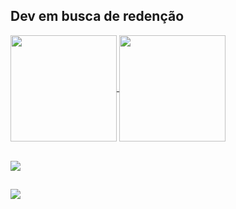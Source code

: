 ## Dev em busca de redenção

<a href="https://github.com/anuraghazra/github-readme-stats">
  <img height=170 align="center" src="https://github-readme-stats.vercel.app/api?username=HugoSants&show_icons=true&theme=synthwave" />
</a>
<a href="https://github.com/anuraghazra/convoychat">
  <img height=170 align="center" src="https://github-readme-stats.vercel.app/api/top-langs/?username=HugoSants&layout=compact&theme=synthwave" /> 
</a>

<div style="display: inline_block"><br>
  
  <p>
  <a href="https://skillicons.dev">
    <img src="https://skillicons.dev/icons?i=html,css,js,c,cs,python,php,mysql,nodejs,express,laravel" />
  </a>

  ##   

  <p align>
  <a href="https://skillicons.dev">
  <img src="https://skillicons.dev/icons?i=vscode,docker,bash,git"/>
  </a>
</p>
</p>
</div>
<div style="display: inline_block"><br>
</div>


  
